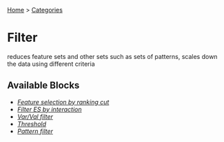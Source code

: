 
[Home](../../../index.html) > [Categories](../../index.html)
# Filter

 reduces feature sets and other sets such as sets of patterns, scales down the data using different criteria

## Available Blocks

* *[Feature selection by ranking cut](feature_selection_by_ranking_cut.html)*
* *[Filter ES by interaction](filter_es_by_interaction.html)*
* *[Var/Val filter](var_val_filter.html)*
* *[Threshold](threshold.html)*
* *[Pattern filter](pattern_filter.html)*

